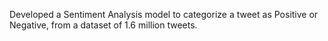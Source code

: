 Developed a Sentiment Analysis model to categorize a tweet as Positive or Negative, from a dataset of 1.6 million tweets.
